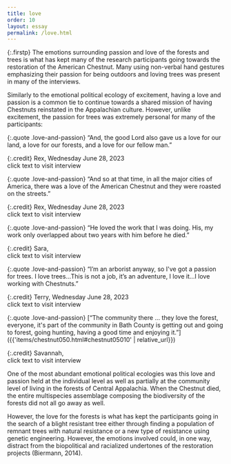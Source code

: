 ```yaml
---
title: love
order: 10
layout: essay
permalink: /love.html
---
```

{:.firstp}
The emotions surrounding passion and love of the forests and trees is what has kept many of the research participants going towards the restoration of the American Chestnut. Many using non-verbal hand gestures emphasizing their passion for being outdoors and loving trees was present in many of the interviews.

Similarly to the emotional political ecology of excitement, having a love and passion is a common tie to continue towards a shared mission of having Chestnuts reinstated in the Appalachian culture. However, unlike excitement, the passion for trees was extremely personal for many of the participants:

{:.quote .love-and-passion}
“And, the good Lord also gave us a love for our land, a love for our forests, and a love for our fellow man.” 

{:.credit}
Rex, Wednesday June 28, 2023  
click text to visit interview

{:.quote .love-and-passion}
“And so at that time, in all the major cities of America, there was a love of the American Chestnut and they were roasted on the streets.” 

{:.credit}
Rex, Wednesday June 28, 2023  
click text to visit interview

{:.quote .love-and-passion}
“He loved the work that I was doing. His, my work only overlapped about two years with him before he died.” 

{:.credit}
Sara,   
click text to visit interview

{:.quote .love-and-passion}
“I’m an arborist anyway, so I've got a passion for trees. I love trees…This is not a job, it’s an adventure, I love it…I love working with Chestnuts.” 

{:.credit}
Terry, Wednesday June 28, 2023  
click text to visit interview

{:.quote .love-and-passion}
[“The community there … they love the forest, everyone, it's part of the community in Bath County is getting out and going to forest, going hunting, having a good time and enjoying it.”]({{'items/chestnut050.html#chestnut05010' | relative_url}}) 

{:.credit}
Savannah,  
click text to visit interview

One of the most abundant emotional political ecologies was this love and passion held at the individual level as well as partially at the community level of living in the forests of Central Appalachia. When the Chestnut died, the entire multispecies assemblage composing the biodiversity of the forests did not all go away as well.

However, the love for the forests is what has kept the participants going in the search of a blight resistant tree either through finding a population of remnant trees with natural resistance or a new type of resistance using genetic engineering. However, the emotions involved could, in one way, distract from the biopolitical and racialized undertones of the restoration projects (Biermann, 2014).
